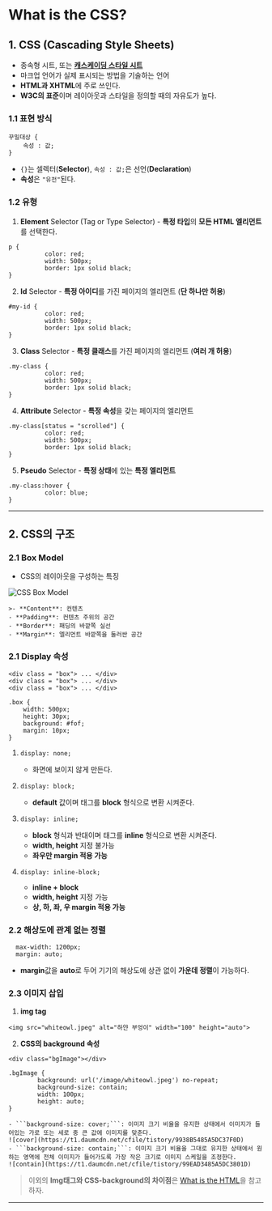 # What is the CSS?
## 1. CSS (Cascading Style Sheets)
- 종속형 시트, 또는
[**캐스케이딩 스타일 시트**](https://ko.wikipedia.org/wiki/%EC%A2%85%EC%86%8D%ED%98%95_%EC%8B%9C%ED%8A%B8)
- 마크업 언어가 실제 표시되는 방법을 기술하는 언어
- **HTML과 XHTML**에 주로 쓰인다.
- **W3C의 표준**이며 레이아웃과 스타일을 정의할 때의 자유도가 높다.
### 1.1 표현 방식
  ```
  꾸밀대상 {      
      속성 : 값;
  }
  ```
  - ```{}```는 셀렉터(**Selector**), ```속성 : 값;```은 선언(**Declaration**)
  - **속성**은 ```"유전"```된다.

  ### 1.2 유형
  1. **Element** Selector (Tag or Type Selector)
    - **특정 타입**의 **모든 HTML 엘리먼트**를 선택한다.
  ```
  p {
            color: red;
            width: 500px;
            border: 1px solid black;
  }
  ```

  2. **Id** Selector
    - **특정 아이디**를 가진 페이지의 엘리먼트 (**단 하나만 허용**)
  ```
  #my-id {
            color: red;
            width: 500px;
            border: 1px solid black;
  }
  ```
  3. **Class** Selector
    - **특정 클래스**를 가진 페이지의 엘리먼트 (**여러 개 허용**)
  ```
  .my-class {
            color: red;
            width: 500px;
            border: 1px solid black;
  }
  ```
  4. **Attribute** Selector
    - **특정 속성**을 갖는 페이지의 엘리먼트
  ```
  .my-class[status = "scrolled"] {
            color: red;
            width: 500px;
            border: 1px solid black;
  }
  ```
  5. **Pseudo** Selector
    - **특정 상태**에 있는 **특정 엘리먼트**
  ```
  .my-class:hover {
            color: blue;
  }
  ```
***
## 2. CSS의 구조
### 2.1 Box Model
  - CSS의 레이아웃을 구성하는 특징

  ![CSS Box Model](https://www.topalovich.com/wp-content/uploads/2017/09/Box_Model.png)

    >- **Content**: 컨텐츠
    - **Padding**: 컨텐츠 주위의 공간
    - **Border**: 패딩의 바깥쪽 실선
    - **Margin**: 엘리먼트 바깥쪽을 둘러싼 공간

### 2.1 Display 속성
  ```
  <div class = "box"> ... </div>             
  <div class = "box"> ... </div>
  <div class = "box"> ... </div>
  ```
  ```
  .box {
      width: 500px;
      height: 30px;
      background: #fof;
      margin: 10px;
  }
  ```
1. ```display: none;```

    - 화면에 보이지 않게 만든다.

2. ```display: block;```

    - **default** 값이며 태그를 **block** 형식으로 변환 시켜준다.

3. ```display: inline;```

    - **block** 형식과 반대이며 태그를 **inline** 형식으로 변환 시켜준다.
    - **width, height** 지정 불가능
    - **좌우만 margin 적용 가능**

4. ```display: inline-block;```

    - **inline + block**
    - **width, height** 지정 가능
    - **상, 하, 좌, 우 margin 적용 가능**

### 2.2 해상도에 관계 없는 정렬
```
  max-width: 1200px;
  margin: auto;
```
- **margin**값을 **auto**로 두어 기기의 해상도에 상관 없이 **가운데 정렬**이 가능하다.

### 2.3 이미지 삽입
  1. **img tag**
  ```
  <img src="whiteowl.jpeg" alt="하얀 부엉이" width="100" height="auto">
  ```
  2. **CSS의 background 속성**
  ```
  <div class="bgImage"></div>

  .bgImage {
          background: url('/image/whiteowl.jpeg') no-repeat;
          background-size: contain;
          width: 100px;
          height: auto;
  }
  ```
    - ```background-size: cover;```: 이미지 크기 비율을 유지한 상태에서 이미지가 들어있는 가로 또는 세로 중 큰 값에 이미지를 맞춘다.
    ![cover](https://t1.daumcdn.net/cfile/tistory/9938B5485A5DC37F0D)
    - ```background-size: contain;```: 이미지 크기 비율을 그대로 유지한 상태에서 원하는 영역에 전체 이미지가 들어가도록 가장 작은 크기로 이미지 스케일을 조정한다.
    ![contain](https://t1.daumcdn.net/cfile/tistory/99EAD3485A5DC3801D)


> 이외의 **Img태그와 CSS-background의 차이점**은 [What is the HTML](https://github.com/LDYWO/TIL/blob/master/Web/HTML/01%20What%20is%20the%20HTML.md)을 참고하자.

***
